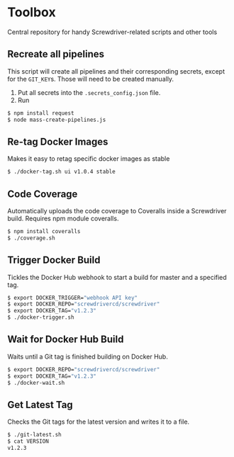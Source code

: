 # Toolbox
Central repository for handy Screwdriver-related scripts and other tools

## Recreate all pipelines
This script will create all pipelines and their corresponding secrets, except for the `GIT_KEY`s. Those will need to be created manually.

1. Put all secrets into the `.secrets_config.json` file.
1. Run
```bash
$ npm install request
$ node mass-create-pipelines.js
```

## Re-tag Docker Images
Makes it easy to retag specific docker images as stable

```bash
$ ./docker-tag.sh ui v1.0.4 stable
```

## Code Coverage
Automatically uploads the code coverage to Coveralls inside a Screwdriver build.  Requires npm module coveralls.

```bash
$ npm install coveralls
$ ./coverage.sh
```

## Trigger Docker Build
Tickles the Docker Hub webhook to start a build for master and a specified tag.

```bash
$ export DOCKER_TRIGGER="webhook API key"
$ export DOCKER_REPO="screwdrivercd/screwdriver"
$ export DOCKER_TAG="v1.2.3"
$ ./docker-trigger.sh
```

##  Wait for Docker Hub Build
Waits until a Git tag is finished building on Docker Hub.

```bash
$ export DOCKER_REPO="screwdrivercd/screwdriver"
$ export DOCKER_TAG="v1.2.3"
$ ./docker-wait.sh
```

## Get Latest Tag
Checks the Git tags for the latest version and writes it to a file.

```bash
$ ./git-latest.sh
$ cat VERSION
v1.2.3
```
